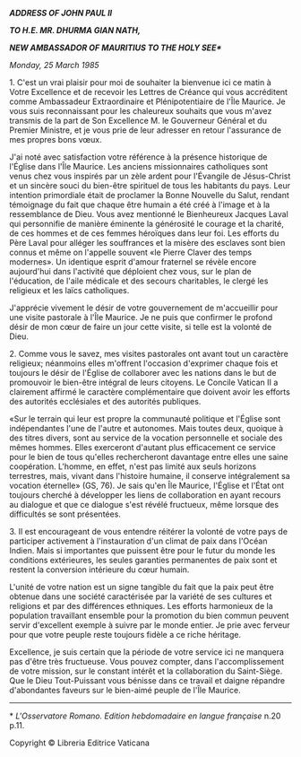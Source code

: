 ***ADDRESS OF JOHN PAUL II***

***TO H.E. MR. DHURMA GIAN NATH,***

***NEW AMBASSADOR OF MAURITIUS TO THE HOLY SEE\****

*Monday, 25 March 1985*

1\. C'est un vrai plaisir pour moi de souhaiter la bienvenue ici ce matin à Votre Excellence et de recevoir les Lettres de Créance qui vous accréditent comme Ambassadeur Extraordinaire et Plénipotentiaire de l'Île Maurice. Je vous suis reconnaissant pour les chaleureux souhaits que vous m'avez transmis de la part de Son Excellence M. le Gouverneur Général et du Premier Ministre, et je vous prie de leur adresser en retour l'assurance de mes propres bons vœux.

J'ai noté avec satisfaction votre référence à la présence historique de l'Église dans l'Île Maurice. Les anciens missionnaires catholiques sont venus chez vous inspirés par un zèle ardent pour l'Évangile de Jésus-Christ et un sincère souci du bien-être spirituel de tous les habitants du pays. Leur intention primordiale était de proclamer la Bonne Nouvelle du Salut, rendant témoignage du fait que chaque être humain a été créé à l'image et à la ressemblance de Dieu. Vous avez mentionné le Bienheureux Jacques Laval qui personnifie de manière éminente la générosité le courage et la charité, de ces hommes et de ces femmes héroïques dans leur foi. Les efforts du Père Laval pour alléger les souffrances et la misère des esclaves sont bien connus et même on l'appelle souvent «le Pierre Claver des temps modernes». Un identique esprit d'amour fraternel se révèle encore aujourd'hui dans l'activité que déploient chez vous, sur le plan de l'éducation, de l'aile médicale et des secours charitables, le clergé les religieux et les laïcs catholiques.

J'apprécie vivement le désir de votre gouvernement de m'accueillir pour une visite pastorale à l'Île Maurice. Je ne puis que confirmer le profond désir de mon cœur de faire un jour cette visite, si telle est la volonté de Dieu.

2\. Comme vous le savez, mes visites pastorales ont avant tout un caractère religieux; néanmoins elles m'offrent l'occasion d'exprimer chaque fois et toujours le désir de l'Église de collaborer avec les nations dans le but de promouvoir le bien-être intégral de leurs citoyens. Le Concile Vatican II a clairement affirmé le caractère complémentaire que doivent avoir les efforts des autorités ecclésiales et des autorités publiques.

«Sur le terrain qui leur est propre la communauté politique et l'Église sont indépendantes l'une de l'autre et autonomes. Mais toutes deux, quoique à des titres divers, sont au service de la vocation personnelle et sociale des mêmes hommes. Elles exerceront d'autant plus efficacement ce service pour le bien de tous qu'elles rechercheront davantage entre elles une saine coopération. L'homme, en effet, n'est pas limité aux seuls horizons terrestres, mais, vivant dans l'histoire humaine, il conserve intégralement sa vocation éternelle» (GS, 76). Je sais qu'en Île Maurice, l'Église et l'État ont toujours cherché à développer les liens de collaboration en ayant recours au dialogue et que ce dialogue s'est révélé fructueux, même lorsque des difficultés se sont présentées.

3\. Il est encourageant de vous entendre réitérer la volonté de votre pays de participer activement à l'instauration d'un climat de paix dans l'Océan Indien. Mais si importantes que puissent être pour le futur du monde les conditions extérieures, les seules garanties permanentes de paix sont et restent la conversion intérieure du cœur humain.

L'unité de votre nation est un signe tangible du fait que la paix peut être obtenue dans une société caractérisée par la variété de ses cultures et religions et par des différences ethniques. Les efforts harmonieux de la population travaillant ensemble pour la promotion du bien commun peuvent servir d'excellent exemple à suivre par le monde entier. Je prie avec ferveur pour que votre peuple reste toujours fidèle a ce riche héritage.

Excellence, je suis certain que la période de votre service ici ne manquera pas d'être très fructueuse. Vous pouvez compter, dans l'accomplissement de votre mission, sur le constant intérêt et la collaboration du Saint-Siège. Que le Dieu Tout-Puissant vous bénisse dans ce travail et daigne répandre d'abondantes faveurs sur le bien-aimé peuple de l'Île Maurice.

* * *

\* *L'Osservatore Romano. Edition hebdomadaire en langue française* n.20 p.11.

Copyright © Libreria Editrice Vaticana